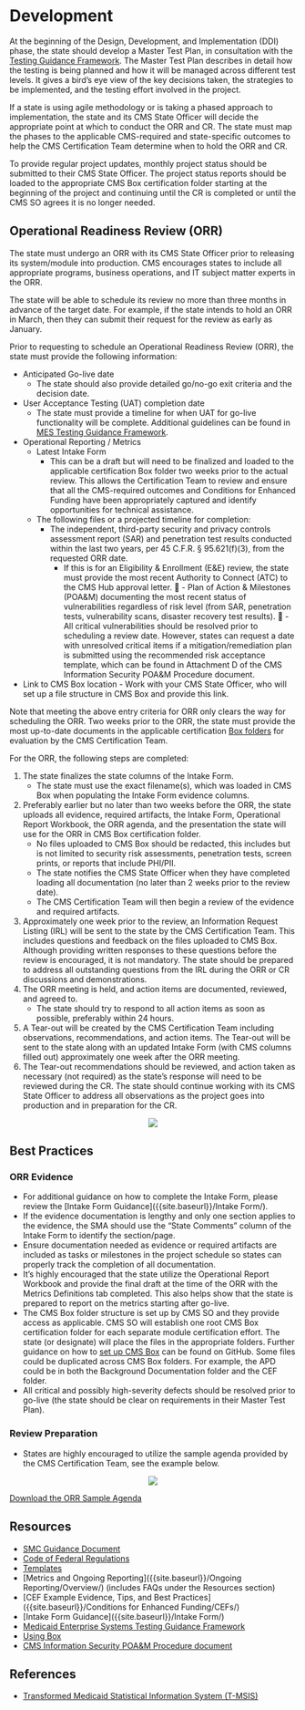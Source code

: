 # Development

At the beginning of the Design, Development, and Implementation (DDI) phase, the state should develop a Master Test Plan, in consultation with the [Testing Guidance Framework](https://www.medicaid.gov/medicaid/data-and-systems/downloads/mes-testing-guidance-framework.pdf). The Master Test Plan describes in detail how the testing is being planned and how it will be managed across different test levels. It gives a bird’s eye view of the key decisions taken, the strategies to be implemented, and the testing effort involved in the project. 

If a state is using agile methodology or is taking a phased approach to implementation, the state and its CMS State Officer will decide the appropriate point at which to conduct the ORR and CR. The state must map the phases to the applicable CMS-required and state-specific outcomes to help the CMS Certification Team determine when to hold the ORR and CR.

To provide regular project updates, monthly project status should be submitted to their CMS State Officer. The project status reports should be loaded to the appropriate CMS Box certification folder starting at the beginning of the project and continuing until the CR is completed or until the CMS SO agrees it is no longer needed.

## Operational Readiness Review (ORR)
The state must undergo an ORR with its CMS State Officer prior to releasing its system/module into production. CMS encourages states to include all appropriate programs, business operations, and IT subject matter experts in the ORR.

The state will be able to schedule its review no more than three months in advance of the target date. For example, if the state intends to hold an ORR in March, then they can submit their request for the review as early as January. 

Prior to requesting to schedule an Operational Readiness Review (ORR), the state must provide the following information:
- Anticipated Go-live date
    - The state should also provide detailed go/no-go exit criteria and the decision date.
- User Acceptance Testing (UAT) completion date
    - The state must provide a timeline for when UAT for go-live functionality will be complete. Additional guidelines can be found in [MES Testing Guidance Framework](https://www.medicaid.gov/medicaid/data-and-systems/downloads/mes-testing-guidance-framework.pdf).
- Operational Reporting / Metrics
    - Latest Intake Form
        - This can be a draft but will need to be finalized and loaded to the applicable certification Box folder two weeks prior to the actual review. This allows the Certification Team to review and ensure that all the CMS-required outcomes and Conditions for Enhanced Funding have been appropriately captured and identify opportunities for technical assistance.
    - The following files or a projected timeline for completion:
        - The independent, third-party security and privacy controls assessment report (SAR) and penetration test results conducted within the last two years, per 45 C.F.R. § 95.621(f)(3), from the requested ORR date.
            - If this is for an Eligibility & Enrollment (E&E) review, the state must provide the most recent Authority to Connect (ATC) to the CMS Hub approval letter.
	- Plan of Action & Milestones (POA&M) documenting the most recent status of vulnerabilities regardless of risk level (from SAR, penetration tests, vulnerability scans, disaster recovery test results).
	    - All critical vulnerabilities should be resolved prior to scheduling a review date. However, states can request a date with unresolved critical items if a mitigation/remediation plan is submitted using the recommended risk acceptance template, which can be found in Attachment D of the CMS Information Security POA&M Procedure document.
- Link to CMS Box location
        - Work with your CMS State Officer, who will set up a file structure in CMS Box and provide this link.

Note that meeting the above entry criteria for ORR only clears the way for scheduling the ORR. Two weeks prior to the ORR, the state must provide the most up-to-date documents in the applicable certification [Box folders]({{site.baseurl}}/Box/) for evaluation by the CMS Certification Team.


For the ORR, the following steps are completed:
1. The state finalizes the state columns of the Intake Form.
    - The state must use the exact filename(s), which was loaded in CMS Box when populating the Intake Form evidence columns.
2. Preferably earlier but no later than two weeks before the ORR, the state uploads all evidence, required artifacts, the Intake Form, Operational Report Workbook, the ORR agenda, and the presentation the state will use for the ORR in CMS Box certification folder.
    - No files uploaded to CMS Box should be redacted, this includes but is not limited to security risk assessments, penetration tests, screen prints, or reports that include PHI/PII.
    - The state notifies the CMS State Officer when they have completed loading all documentation (no later than 2 weeks prior to the review date).
    - The CMS Certification Team will then begin a review of the evidence and required artifacts.
3. Approximately one week prior to the review, an Information Request Listing (IRL) will be sent to the state by the CMS Certification Team. This includes questions and feedback on the files uploaded to CMS Box. Although providing written responses to these questions before the review is encouraged, it is not mandatory. The state should be prepared to address all outstanding questions from the IRL during the ORR or CR discussions and demonstrations.
4. The ORR meeting is held, and action items are documented, reviewed, and agreed to.
    - The state should try to respond to all action items as soon as possible, preferably within 24 hours.
5. A Tear-out will be created by the CMS Certification Team including observations, recommendations, and action items. The Tear-out will be sent to the state along with an updated Intake Form (with CMS columns filled out) approximately one week after the ORR meeting.
6. The Tear-out recommendations should be reviewed, and action taken as necessary (not required) as the state’s response will need to be reviewed during the CR. The state should continue working with its CMS State Officer to address all observations as the project goes into production and in preparation for the CR.


<center><img src="{{ site.baseurl }}/SMC Process/Development/ORR Flow.png"></center>

## Best Practices

### ORR Evidence 
- For additional guidance on how to complete the Intake Form, please review the [Intake Form Guidance]({{site.baseurl}}/Intake Form/).
- If the evidence documentation is lengthy and only one section applies to the evidence, the SMA should use the “State Comments” column of the Intake Form to identify the section/page.
- Ensure documentation needed as evidence or required artifacts are included as tasks or milestones in the project schedule so states can properly track the completion of all documentation.  
- It’s highly encouraged that the state utilize the Operational Report Workbook and provide the final draft at the time of the ORR with the Metrics Definitions tab completed. This also helps show that the state is prepared to report on the metrics starting after go-live.
- The CMS Box folder structure is set up by CMS SO and they provide access as applicable. CMS SO will establish one root CMS Box certification folder for each separate module certification effort. The state (or designate) will place the files in the appropriate folders. Further guidance on how to [set up CMS Box]({{site.baseurl}}/Box/) can be found on GitHub. Some files could be duplicated across CMS Box folders. For example, the APD could be in both the Background Documentation folder and the CEF folder.
- All critical and possibly high-severity defects should be resolved prior to go-live (the state should be clear on requirements in their Master Test Plan).

### Review Preparation
- States are highly encouraged to utilize the sample agenda provided by the CMS Certification Team, see the example below.

<center><img src="{{ site.baseurl }}/SMC Process/Development/ORR Agenda.png"></center>

[Download the ORR Sample Agenda](../../ORR%20Sample%20Agenda.docx)

## Resources 
- [SMC Guidance Document](https://www.medicaid.gov/medicaid/data-and-systems/downloads/smc-certification-guidance.pdf)
- [Code of Federal Regulations](https://www.ecfr.gov/current/title-42/chapter-IV/subchapter-C/part-433)
- [Templates]({{site.baseurl}}/Templates/)
- [Metrics and Ongoing Reporting]({{site.baseurl}}/Ongoing Reporting/Overview/) (includes FAQs under the Resources section) 
- [CEF Example Evidence, Tips, and Best Practices]({{site.baseurl}}/Conditions for Enhanced Funding/CEFs/)
- [Intake Form Guidance]({{site.baseurl}}/Intake Form/)
- [Medicaid Enterprise Systems Testing Guidance Framework](https://www.medicaid.gov/medicaid/data-and-systems/downloads/mes-testing-guidance-framework.pdf)
- [Using Box]({{site.baseurl}}/Box/)
- [CMS Information Security POA&M Procedure document](https://www.cms.gov/files/document/poamprocedurepdf)

## References
- [Transformed Medicaid Statistical Information System (T-MSIS)](https://www.medicaid.gov/medicaid/data-systems/macbis/transformed-medicaid-statistical-information-system-t-msis/index.html)
